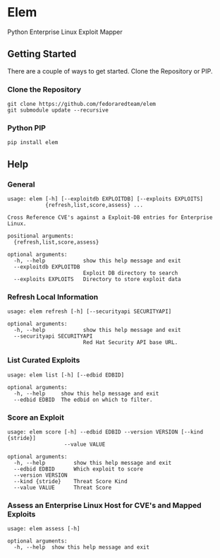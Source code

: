 # Elem
Python Enterprise Linux Exploit Mapper
## Getting Started
There are a couple of ways to get started.  Clone the Repository or PIP.
### Clone the Repository
```
git clone https://github.com/fedoraredteam/elem
git submodule update --recursive
```
### Python PIP
```
pip install elem
```
## Help
### General
```terminal
usage: elem [-h] [--exploitdb EXPLOITDB] [--exploits EXPLOITS]
            {refresh,list,score,assess} ...

Cross Reference CVE's against a Exploit-DB entries for Enterprise Linux.

positional arguments:
  {refresh,list,score,assess}

optional arguments:
  -h, --help            show this help message and exit
  --exploitdb EXPLOITDB
                        Exploit DB directory to search
  --exploits EXPLOITS   Directory to store exploit data
```
### Refresh Local Information
```terminal
usage: elem refresh [-h] [--securityapi SECURITYAPI]

optional arguments:
  -h, --help            show this help message and exit
  --securityapi SECURITYAPI
                        Red Hat Security API base URL.
```
### List Curated Exploits
```terminal
usage: elem list [-h] [--edbid EDBID]

optional arguments:
  -h, --help     show this help message and exit
  --edbid EDBID  The edbid on which to filter.
```
### Score an Exploit
```terminal
usage: elem score [-h] --edbid EDBID --version VERSION [--kind {stride}]
                  --value VALUE

optional arguments:
  -h, --help         show this help message and exit
  --edbid EDBID      Which exploit to score
  --version VERSION
  --kind {stride}    Threat Score Kind
  --value VALUE      Threat Score
```
### Assess an Enterprise Linux Host for CVE's and Mapped Exploits
```terminal
usage: elem assess [-h]

optional arguments:
  -h, --help  show this help message and exit
```
